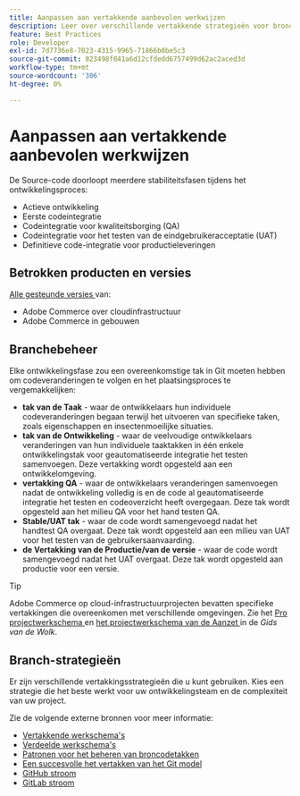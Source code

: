 ```yaml
---
title: Aanpassen aan vertakkende aanbevolen werkwijzen
description: Leer over verschillende vertakkende strategieën voor broncodebeheer.
feature: Best Practices
role: Developer
exl-id: 7d7736e8-7023-4315-9965-71866b0be5c3
source-git-commit: 823498f041a6d12cfdedd6757499d62ac2aced3d
workflow-type: tm+mt
source-wordcount: '306'
ht-degree: 0%

---
```


# Aanpassen aan vertakkende aanbevolen werkwijzen

De Source-code doorloopt meerdere stabiliteitsfasen tijdens het ontwikkelingsproces:

- Actieve ontwikkeling
- Eerste codeintegratie
- Codeintegratie voor kwaliteitsborging (QA)
- Codeintegratie voor het testen van de eindgebruikeracceptatie (UAT)
- Definitieve code-integratie voor productieleveringen

## Betrokken producten en versies

[ Alle gesteunde versies ](../../../release/versions.md) van:

- Adobe Commerce over cloudinfrastructuur
- Adobe Commerce in gebouwen

## Branchebeheer

Elke ontwikkelingsfase zou een overeenkomstige tak in Git moeten hebben om codeveranderingen te volgen en het plaatsingsproces te vergemakkelijken:

- **tak van de Taak** - waar de ontwikkelaars hun individuele codeveranderingen begaan terwijl het uitvoeren van specifieke taken, zoals eigenschappen en insectenmoeilijke situaties.
- **tak van de Ontwikkeling** - waar de veelvoudige ontwikkelaars veranderingen van hun individuele taaktakken in één enkele ontwikkelingstak voor geautomatiseerde integratie het testen samenvoegen. Deze vertakking wordt opgesteld aan een ontwikkelomgeving.
- **vertakking QA** - waar de ontwikkelaars veranderingen samenvoegen nadat de ontwikkeling volledig is en de code al geautomatiseerde integratie het testen en codeoverzicht heeft overgegaan. Deze tak wordt opgesteld aan het milieu QA voor het hand testen QA.
- **Stable/UAT tak** - waar de code wordt samengevoegd nadat het handtest QA overgaat. Deze tak wordt opgesteld aan een milieu van UAT voor het testen van de gebruikersaanvaarding.
- **de Vertakking van de Productie/van de versie** - waar de code wordt samengevoegd nadat het UAT overgaat. Deze tak wordt opgesteld aan productie voor een versie.

>[!TIP]
>
>Adobe Commerce op cloud-infrastructuurprojecten bevatten specifieke vertakkingen die overeenkomen met verschillende omgevingen. Zie het [ Pro projectwerkschema ](https://experienceleague.adobe.com/docs/commerce-cloud-service/user-guide/architecture/pro-develop-deploy-workflow.html?lang=nl-NL) en [ het projectwerkschema van de Aanzet ](https://experienceleague.adobe.com/docs/commerce-cloud-service/user-guide/architecture/starter-develop-deploy-workflow.html?lang=nl-NL) in de _Gids van de Wolk_.

## Branch-strategieën

Er zijn verschillende vertakkingsstrategieën die u kunt gebruiken. Kies een strategie die het beste werkt voor uw ontwikkelingsteam en de complexiteit van uw project.

Zie de volgende externe bronnen voor meer informatie:

- [ Vertakkende werkschema&#39;s ](https://git-scm.com/book/en/v2/Git-Branching-Branching-Workflows)
- [ Verdeelde werkschema&#39;s ](https://git-scm.com/book/en/v2/Distributed-Git-Distributed-Workflows)
- [ Patronen voor het beheren van broncodetakken ](https://martinfowler.com/articles/branching-patterns.html)
- [ Een succesvolle het vertakken van het Git model ](https://nvie.com/posts/a-successful-git-branching-model/)
- [ GitHub stroom ](https://docs.github.com/en/get-started/quickstart/github-flow)
- [ GitLab stroom ](https://about.gitlab.com/blog/2023/07/27/gitlab-flow-duo/)

